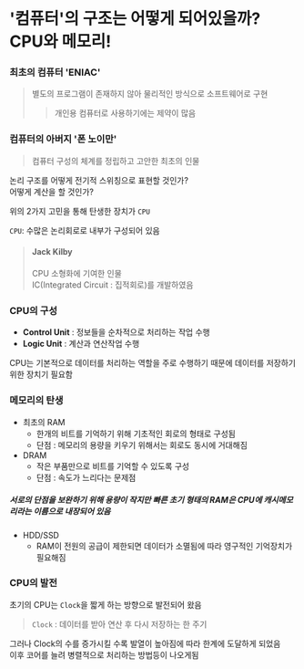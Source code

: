 # '컴퓨터'의 구조는 어떻게 되어있을까? CPU와 메모리!

### 최초의 컴퓨터 'ENIAC'
> 별도의 프로그램이 존재하지 않아 물리적인 방식으로  소프트웨어로 구현
>> 개인용 컴퓨터로 사용하기에는 제약이 많음

### 컴퓨터의 아버지 '폰 노이만'
> 컴퓨터 구성의 체계를 정립하고 고안한 최초의 인물

논리 구조를 어떻게 전기적 스위칭으로 표현할 것인가?  
어떻게 계산을 할 것인가?  

위의 2가지 고민을 통해 탄생한 장치가 `CPU`

`CPU`: 수많은 논리회로로 내부가 구성되어 있음

> #### Jack Kilby
> CPU 소형화에 기여한 인물  
IC(Integrated Circuit : 집적회로)를 개발하였음

### CPU의 구성
- **Control Unit** : 정보들을 순차적으로 처리하는 작업 수행
- **Logic Unit** : 계산과 연산작업 수행

CPU는 기본적으로 데이터를 처리하는 역할을 주로 수행하기 때문에 데이터를 저장하기 위한 장치기 필요함

### 메모리의 탄생
- 최초의 RAM
	- 한개의 비트를 기억하기 위해 기초적인 회로의 형태로 구성됨
	- 단점 : 메모리의 용량을 키우기 위해서는 회로도 동시에 거대해짐
- DRAM
	- 작은 부품만으로 비트를 기억할 수 있도록 구성
	- 단점 : 속도가 느리다는 문제점

##### 서로의 단점을 보완하기 위해 용량이 작지만 빠른 초기 형태의 RAM은 CPU에 캐시메모리라는 이름으로  내장되어 있음

- HDD/SSD
	- RAM이 전원의 공급이 제한되면 데이터가 소멸됨에 따라 영구적인 기억장치가 필요해짐

### CPU의 발전
초기의 CPU는 `Clock`을 짧게 하는 방향으로 발전되어 왔음
> `Clock` : 데이터를 받아 연산 후 다시 저장하는 한 주기

그러나 Clock의 수를 증가시킬 수록 발열이 높아짐에 따라 한계에 도달하게 되었음  
이후 코어를 늘려 병렬적으로 처리하는 방법등이 나오게됨

